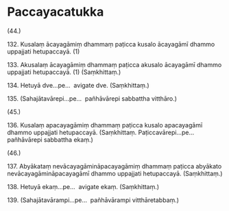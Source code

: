 

# Paccayacatukka





(44.)

132\. Kusalaṃ ācayagāmiṃ dhammaṃ paṭicca kusalo ācayagāmī dhammo uppajjati hetupaccayā. (1)

133\. Akusalaṃ ācayagāmiṃ dhammaṃ paṭicca akusalo ācayagāmī dhammo uppajjati hetupaccayā. (1) (Saṃkhittaṃ.)

134\. Hetuyā dve…pe…  avigate dve. (Saṃkhittaṃ.)

135\. (Sahajātavārepi…pe…  pañhāvārepi sabbattha vitthāro.)

(45.)

136\. Kusalaṃ apacayagāmiṃ dhammaṃ paṭicca kusalo apacayagāmī dhammo uppajjati hetupaccayā. (Saṃkhittaṃ. Paṭiccavārepi…pe…  pañhāvārepi sabbattha ekaṃ.)

(46.)

137\. Abyākataṃ nevācayagāmināpacayagāmiṃ dhammaṃ paṭicca abyākato nevācayagāmināpacayagāmī dhammo uppajjati hetupaccayā. (Saṃkhittaṃ.)

138\. Hetuyā ekaṃ…pe…  avigate ekaṃ. (Saṃkhittaṃ.)

139\. (Sahajātavārampi…pe…  pañhāvārampi vitthāretabbaṃ.)



